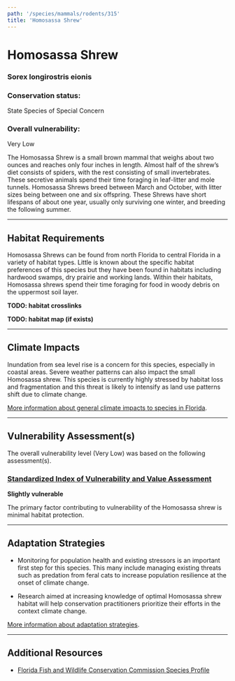 ```yaml
---
path: '/species/mammals/rodents/315'
title: 'Homosassa Shrew'
---
```


# Homosassa Shrew

### Sorex longirostris eionis

<div id="TopSection">



<div>

### Conservation status:

State Species of Special Concern

### Overall vulnerability:

Very Low

</div>
</div>

The Homosassa Shrew is a small brown mammal that weighs about two ounces and reaches only four inches in length. Almost half of the shrew’s diet consists of spiders, with the rest consisting of small invertebrates. These secretive animals spend their time foraging in leaf-litter and mole tunnels. Homosassa Shrews breed between March and October, with litter sizes being between one and six offspring. These Shrews have short lifespans of about one year, usually only surviving one winter, and breeding the following summer.

<hr />

## Habitat Requirements



Homosassa Shrews can be found from north Florida to central Florida in a variety of habitat types. Little is known about the specific habitat preferences of this species but they have been found in habitats including hardwood swamps, dry prairie and working lands. Within their habitats, Homosassa shrews spend their time foraging for food in woody debris on the uppermost soil layer.

**TODO: habitat crosslinks**

**TODO: habitat map (if exists)**

<hr />

## Climate Impacts

Inundation from sea level rise is a concern for this species, especially in coastal areas. Severe weather patterns can also impact the small Homosassa shrew. This species is currently highly stressed by habitat loss and fragmentation and this threat is likely to intensify as land use patterns shift due to climate change.

[More information about general climate impacts to species in Florida](/impacts/species).



<hr />

## Vulnerability Assessment(s)

The overall vulnerability level (Very Low) was based on the following assessment(s).
#### 
<div class="vulnerability-header">
<h3><a href="/impacts/vulnerability/sivva/species">Standardized Index of Vulnerability and Value Assessment</a></h3>
<b class="slight">Slightly vulnerable</b>
</div> 

The primary factor contributing to vulnerability of the Homosassa shrew is minimal habitat protection.


<hr />

## Adaptation Strategies

- Monitoring for population health and existing stressors is an important first step for this species.  This many include managing existing threats such as predation from feral cats to increase population resilience at the onset of climate change.

- Research aimed at increasing knowledge of optimal Homosassa shrew habitat will help conservation practitioners prioritize their efforts in the context climate change.

[More information about adaptation strategies](/strategies).

<hr />


## Additional Resources

- [Florida Fish and Wildlife Conservation Commission Species Profile](https://myfwc.com/wildlifehabitats/profiles/mammals/land/homosassa-shrew/)
